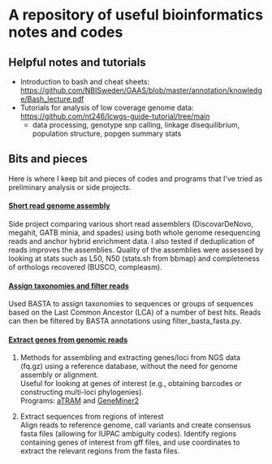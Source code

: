 #  A repository of useful bioinformatics notes and codes
## Helpful notes and tutorials
- Introduction to bash and cheat sheets: https://github.com/NBISweden/GAAS/blob/master/annotation/knowledge/Bash_lecture.pdf
- Tutorials for analysis of low coverage genome data: https://github.com/nt246/lcwgs-guide-tutorial/tree/main
  - data processing, genotype snp calling, linkage disequilibrium, population structure, popgen summary stats

## Bits and pieces
Here is where I keep bit and pieces of codes and programs that I've tried as preliminary analysis or side projects.
#### [Short read genome assembly](https://github.com/huiqingyeooo/genomics/genome_assembly)
Side project comparing various short read assemblers (DiscovarDeNovo, megahit, GATB minia, and spades) using both whole genome resequencing reads and anchor hybrid enrichment data. I also tested if deduplication of reads improves the assemblies. Quality of the assemblies were assessed by looking at stats such as L50, N50 (stats.sh from bbmap) and completeness of orthologs recovered (BUSCO, compleasm).

#### [Assign taxonomies and filter reads](https://github.com/huiqingyeooo/genomics/BASTA)
Used BASTA to assign taxonomies to sequences or groups of sequences based on the Last Common Ancestor (LCA) of a number of best hits. Reads can then be filtered by BASTA annotations using filter_basta_fasta.py.

#### [Extract genes from genomic reads](https://github.com/huiqingyeooo/genomics/extract_genes)
1. Methods for assembling and extracting genes/loci from NGS data (fq.gz) using a reference database, without the need for genome assembly or alignment. <br>
Useful for looking at genes of interest (e.g., obtaining barcodes or constructing multi-loci phylogenies). <br>
Programs: [aTRAM](https://github.com/juliema/aTRAM) and [GeneMiner2](https://github.com/sculab/GeneMiner2/blob/master/manual/EN_US/command_line.md)

2. Extract sequences from regions of interest<br>
Align reads to reference genome, call variants and create consensus fasta files (allowing for IUPAC ambiguity codes). Identify regions containing genes of interest from gff files, and use coordinates to extract the relevant regions from the fasta files.
